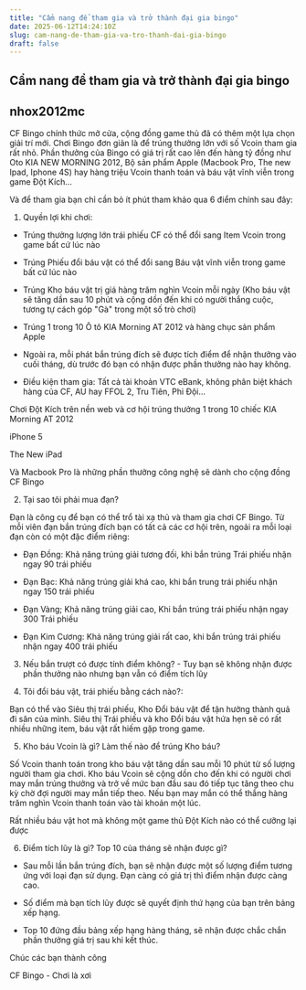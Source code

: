 ```yaml
---
title: "Cẩm nang để tham gia và trở thành đại gia bingo"
date: 2025-06-12T14:24:10Z
slug: cam-nang-de-tham-gia-va-tro-thanh-dai-gia-bingo
draft: false
---
```


## Cẩm nang để tham gia và trở thành đại gia bingo

## nhox2012mc

CF Bingo chính thức mở cửa, cộng đồng game thủ đã có thêm một lựa chọn giải trí mới. Chơi Bingo đơn giản là để trúng thưởng lớn với số Vcoin tham gia rất nhỏ. Phần thưởng của Bingo có giá trị rất cao lên đến hàng tỷ đồng như Oto KIA NEW MORNING 2012, Bộ sản phẩm Apple (Macbook Pro, The new Ipad, Iphone 4S) hay hàng triệu Vcoin thanh toán và báu vật vĩnh viễn trong game Đột Kích…
 
Và để tham gia bạn chỉ cần bỏ ít phút tham khảo qua 6 điểm chính sau đây:
 

 
1. Quyền lợi khi chơi:
 
- Trúng thưởng lượng lớn trái phiếu CF có thể đổi sang Item Vcoin trong game bất cứ lúc nào
 
- Trúng Phiếu đổi báu vật có thể đổi sang Báu vật vĩnh viễn trong game bất cứ lúc nào
 
- Trúng Kho báu vật trị giá hàng trăm nghìn Vcoin mỗi ngày (Kho báu vật sẽ tăng dần sau 10 phút và cộng dồn đến khi có người thắng cuộc, tương tự cách góp "Gà" trong một số trò chơi)
 
- Trúng 1 trong 10 Ô tô KIA Morning AT 2012 và hàng chục sản phẩm Apple
 
- Ngoài ra, mỗi phát bắn trúng đích sẽ được tích điểm để nhận thưởng vào cuối tháng, dù trước đó bạn có nhận được phần thưởng nào hay không.
 
- Điều kiện tham gia: Tất cả tài khoản VTC eBank, không phân biệt khách hàng của CF, AU hay FFOL 2, Tru Tiên, Phi Đội…
 
 
 
Chơi Đột Kích trên nền web và cơ hội trúng thưởng 1 trong 10 chiếc KIA Morning AT 2012
 
 
 
iPhone 5
 
 
 
The New iPad
 
 
 
Và Macbook Pro là những phần thưởng công nghệ sẽ dành cho cộng đồng CF Bingo
 
 
 
2. Tại sao tôi phải mua đạn?
 
Đạn là công cụ để bạn có thể trổ tài xạ thủ và tham gia chơi CF Bingo. Từ mỗi viên đạn bắn trúng đích bạn có tất cả các cơ hội trên, ngoải ra mỗi loại đạn còn có một đặc điểm riêng:
 
- Đạn Đồng: Khả năng trúng giải tương đối, khi bắn trúng Trái phiếu nhận ngay 90 trái phiếu
 
 - Đạn Bạc: Khả năng trúng giải khá cao, khi bắn trung trái phiếu nhận ngay 150 trái phiếu
 
 - Đạn Vàng; Khả năng trúng giải cao, Khi bắn trúng trái phiếu nhận ngay 300 Trái phiếu
 
- Đạn Kim Cương: Khả năng trúng giải rất cao, khi bắn trúng trái phiếu nhận ngay 400 trái phiếu
 
3. Nếu bắn trượt có được tính điểm không? - Tuy bạn sẽ không nhận được phần thưởng nào nhưng bạn vẫn có điểm tích lũy
 
4. Tôi đổi báu vật, trái phiếu bằng cách nào?:
 
Bạn có thể vào Siêu thị trái phiếu, Kho Đổi báu vật để tận hưởng thành quả đi săn của mình. Siêu thị Trái phiếu và kho Đổi báu vật hứa hẹn sẽ có rất nhiều những item, báu vật rất hiếm gặp trong game.
 
5. Kho báu Vcoin là gì? Làm thế nào để trúng Kho báu?
 
Số Vcoin thanh toán trong kho báu vật tăng dần sau mỗi 10 phút từ số lượng người tham gia chơi. Kho báu Vcoin sẽ cộng dồn cho đến khi có người chơi may mắn trúng thưởng và trở về mức ban đầu sau đó tiếp tục tăng theo chu kỳ chờ đợi người may mắn tiếp theo. Nếu bạn may mắn có thể thắng hàng trăm nghìn Vcoin thanh toán vào tài khoản một lúc.
 
 
 
Rất nhiều báu vật hot mà không một game thủ Đột Kích nào có thể cưỡng lại được
 
 
 
6. Điểm tích lũy là gì? Top 10 của tháng sẽ nhận được gì?
 
- Sau mỗi lần bắn trúng đích, bạn sẽ nhận được một số lượng điểm tương ứng với loại đạn sử dụng. Đạn càng có giá trị thì điểm nhận được càng cao.
 
- Số điểm mà bạn tích lũy được sẽ quyết định thứ hạng của bạn trên bảng xếp hạng.
 
- Top 10 đứng đầu bảng xếp hạng hàng tháng, sẽ nhận được chắc chắn phần thưởng giá trị sau khi kết thúc.
 
Chúc các bạn thành công
 
CF Bingo - Chơi là xơi
